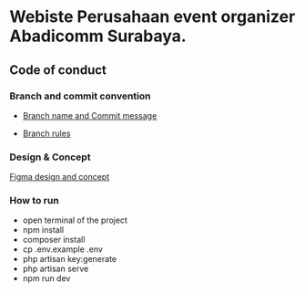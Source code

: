 # Webiste Perusahaan event organizer Abadicomm Surabaya.

## Code of conduct

### Branch and commit convention
- [Branch name  and Commit message](https://dev.to/varbsan/a-simplified-convention-for-naming-branches-and-commits-in-git-il4)
  
- [Branch rules](https://medium.com/android-news/gitflow-with-github-c675aa4f606a) 
  

### Design & Concept
[Figma design and concept](https://www.figma.com/file/yWBGZDHFZvYXPsu17JGKwK/Abadicomm?type=whiteboard&node-id=0%3A1&t=fHzGbr6CEWZI5blq-1)

### How to run
- open terminal of the project
- npm install
- composer install
- cp .env.example .env
- php artisan key:generate
- php artisan serve
- npm run dev

